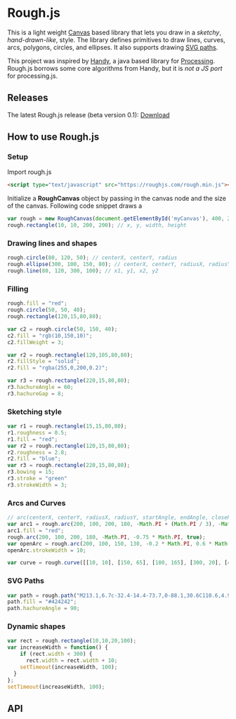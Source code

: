 # Rough.js

This is a light weight [Canvas](https://developer.mozilla.org/en-US/docs/Web/API/Canvas_API) based library that lets you draw in a _sketchy_, _hand-drawn-like_, style.
The library defines primitives to draw lines, curves, arcs, polygons, circles, and ellipses. It also supports drawing [SVG paths](https://developer.mozilla.org/en-US/docs/Web/SVG/Tutorial/Paths).

This project was inspired by [Handy](http://www.gicentre.net/handy/), a java based library for [Processing](https://processing.org/).
Rough.js borrows some core algorithms from Handy, but it is _not a JS port_ for processing.js.

## Releases

The latest Rough.js release (beta version 0.1): [Download](./builds/rough.zip)

## How to use Rough.js

### Setup

Import rough.js

```html
<script type="text/javascript" src="https://roughjs.com/rough.min.js"></script>
```

Initialize a **RoughCanvas** object by passing in the canvas node and the size of the canvas. 
Following code snippet draws a 

``` javascript
var rough = new RoughCanvas(document.getElementById('myCanvas'), 400, 200);
rough.rectangle(10, 10, 200, 200); // x, y, width, height
```

### Drawing lines and shapes
``` javascript
rough.circle(80, 120, 50); // centerX, centerY, radius
rough.ellipse(300, 100, 150, 80); // centerX, centerY, radiusX, radiusY
rough.line(80, 120, 300, 100); // x1, y1, x2, y2
```

### Filling

``` javascript
rough.fill = "red";
rough.circle(50, 50, 40);
rough.rectangle(120,15,80,80);

var c2 = rough.circle(50, 150, 40);
c2.fill = "rgb(10,150,10)";
c2.fillWeight = 3;

var r2 = rough.rectangle(120,105,80,80);
r2.fillStyle = "solid";
r2.fill = "rgba(255,0,200,0.2)";

var r3 = rough.rectangle(220,15,80,80);
r3.hachureAngle = 60;
r3.hachureGap = 8;
```

### Sketching style

``` javascript
var r1 = rough.rectangle(15,15,80,80);
r1.roughness = 0.5;
r1.fill = "red";
var r2 = rough.rectangle(120,15,80,80);
r2.roughness = 2.8;
r2.fill = "blue";
var r3 = rough.rectangle(220,15,80,80);
r3.bowing = 15;
r3.stroke = "green"
r3.strokeWidth = 3;
```

### Arcs and Curves

``` javascript
// arc(centerX, centerY, radiusX, radiusY, startAngle, endAngle, closePath)
var arc1 = rough.arc(200, 100, 200, 180, -Math.PI + (Math.PI / 3), -Math.PI / 2, true);
arc1.fill = "red";
rough.arc(200, 100, 200, 180, -Math.PI, -0.75 * Math.PI, true);
var openArc = rough.arc(200, 100, 150, 130, -0.2 * Math.PI, 0.6 * Math.PI, false);
openArc.strokeWidth = 10;
```

``` javascript
var curve = rough.curve([[10, 10], [150, 65], [180, 165], [300, 20], [400, 200]]);
```

### SVG Paths

``` javascript
var path = rough.path("M213.1,6.7c-32.4-14.4-73.7,0-88.1,30.6C110.6,4.9,67.5-9.5,36.9,6.7C2.8,22.9-13.4,62.4,13.5,110.9 C33.3,145.1,67.5,170.3,125,217c59.3-46.7,93.5-71.9,111.5-106.1C263.4,64.2,247.2,22.9,213.1,6.7z");
path.fill = "#424242";
path.hachureAngle = 90;
```

### Dynamic shapes

``` javascript
var rect = rough.rectangle(10,10,20,100);
var increaseWidth = function() {
	if (rect.width < 300) {
	  rect.width = rect.width + 10;
    setTimeout(increaseWidth, 100);
  }
};
setTimeout(increaseWidth, 100);
```


## API


